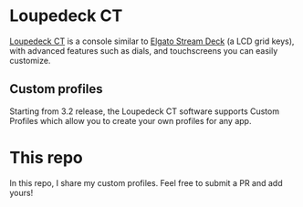 # Loupedeck CT

[Loupedeck CT](https://loupedeck.com/en/products/loupedeck-ct) is a console similar to [Elgato Stream Deck](https://www.elgato.com/en/gaming/stream-deck) (a LCD grid keys), with advanced features such as dials, and touchscreens you can easily customize.

## Custom profiles 

Starting from 3.2 release, the Loupedeck CT software supports Custom Profiles which allow you to create your own profiles for any app.

# This repo

In this repo, I share my custom profiles. 
Feel free to submit a PR and add yours!
